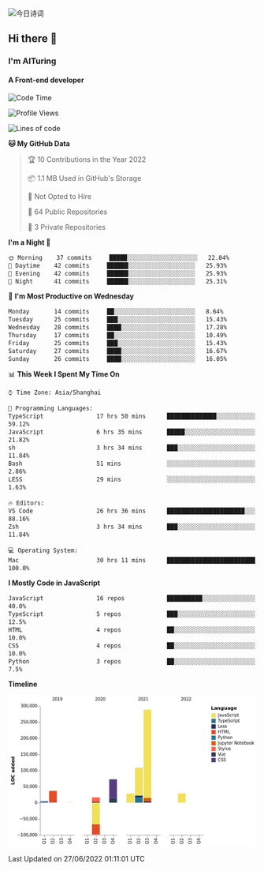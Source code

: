 <img alt="今日诗词" src="https://v2.jinrishici.com/one.svg?font-size=30&spacing=2&color=skyblue" style="max-width:100%; display: block; margin: 0 auto;">

## Hi there 👋
### I'm AITuring
#### A Front-end developer

<!-- <img src="./dhx.gif" width="400px"/> -->

<!--START_SECTION:waka-->
![Code Time](http://img.shields.io/badge/Code%20Time-3%2C530%20hrs%201%20min-blue)

![Profile Views](http://img.shields.io/badge/Profile%20Views-0-blue)

![Lines of code](https://img.shields.io/badge/From%20Hello%20World%20I%27ve%20Written-486%20Thousand%20lines%20of%20code-blue)

**🐱 My GitHub Data** 

> 🏆 10 Contributions in the Year 2022
 > 
> 📦 1.1 MB Used in GitHub's Storage 
 > 
> 🚫 Not Opted to Hire
 > 
> 📜 64 Public Repositories 
 > 
> 🔑 3 Private Repositories  
 > 
**I'm a Night 🦉** 

```text
🌞 Morning    37 commits     █████░░░░░░░░░░░░░░░░░░░░   22.84% 
🌆 Daytime    42 commits     ██████░░░░░░░░░░░░░░░░░░░   25.93% 
🌃 Evening    42 commits     ██████░░░░░░░░░░░░░░░░░░░   25.93% 
🌙 Night      41 commits     ██████░░░░░░░░░░░░░░░░░░░   25.31%

```
📅 **I'm Most Productive on Wednesday** 

```text
Monday       14 commits     ██░░░░░░░░░░░░░░░░░░░░░░░   8.64% 
Tuesday      25 commits     ███░░░░░░░░░░░░░░░░░░░░░░   15.43% 
Wednesday    28 commits     ████░░░░░░░░░░░░░░░░░░░░░   17.28% 
Thursday     17 commits     ██░░░░░░░░░░░░░░░░░░░░░░░   10.49% 
Friday       25 commits     ███░░░░░░░░░░░░░░░░░░░░░░   15.43% 
Saturday     27 commits     ████░░░░░░░░░░░░░░░░░░░░░   16.67% 
Sunday       26 commits     ████░░░░░░░░░░░░░░░░░░░░░   16.05%

```


📊 **This Week I Spent My Time On** 

```text
⌚︎ Time Zone: Asia/Shanghai

💬 Programming Languages: 
TypeScript               17 hrs 50 mins      ██████████████░░░░░░░░░░░   59.12% 
JavaScript               6 hrs 35 mins       █████░░░░░░░░░░░░░░░░░░░░   21.82% 
sh                       3 hrs 34 mins       ███░░░░░░░░░░░░░░░░░░░░░░   11.84% 
Bash                     51 mins             ░░░░░░░░░░░░░░░░░░░░░░░░░   2.86% 
LESS                     29 mins             ░░░░░░░░░░░░░░░░░░░░░░░░░   1.63%

🔥 Editors: 
VS Code                  26 hrs 36 mins      ██████████████████████░░░   88.16% 
Zsh                      3 hrs 34 mins       ███░░░░░░░░░░░░░░░░░░░░░░   11.84%

💻 Operating System: 
Mac                      30 hrs 11 mins      █████████████████████████   100.0%

```

**I Mostly Code in JavaScript** 

```text
JavaScript               16 repos            ██████████░░░░░░░░░░░░░░░   40.0% 
TypeScript               5 repos             ███░░░░░░░░░░░░░░░░░░░░░░   12.5% 
HTML                     4 repos             ██░░░░░░░░░░░░░░░░░░░░░░░   10.0% 
CSS                      4 repos             ██░░░░░░░░░░░░░░░░░░░░░░░   10.0% 
Python                   3 repos             ██░░░░░░░░░░░░░░░░░░░░░░░   7.5%

```


**Timeline**

![Chart not found](https://raw.githubusercontent.com/AITuring/AITuring/main/charts/bar_graph.png) 


 Last Updated on 27/06/2022 01:11:01 UTC
<!--END_SECTION:waka-->


